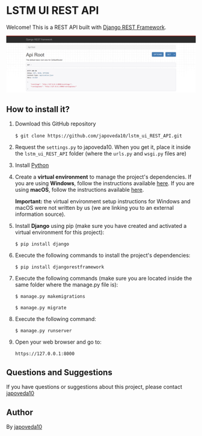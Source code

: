 # LSTM UI REST API

Welcome! This is a REST API built with [Django REST Framework](https://www.django-rest-framework.org).

![Django REST Framework Browsable API](https://raw.githubusercontent.com/japoveda10/lstm_ui_REST_API/master/lstm_ui_REST_API/IMAGE.png)

## How to install it?

1. Download this GitHub repository

   `$ git clone https://github.com/japoveda10/lstm_ui_REST_API.git`

2. Request the `settings.py` to japoveda10. When you get it, place it inside the `lstm_ui_REST_API` folder (where the `urls.py` and `wsgi.py` files are)

3. Install [Python](https://www.python.org/downloads/)

4. Create a **virtual environment** to manage the project's dependencies. If you are using **Windows**, follow the instructions available [here](https://programwithus.com/learn-to-code/Pip-and-virtualenv-on-Windows/). If you are using **macOS**, follow the instructions available [here](https://sourabhbajaj.com/mac-setup/Python/virtualenv.html). 

   **Important:** the virtual environment setup instructions for Windows and macOS were not written by us (we are linking you       to an external information source).

5. Install **Django** using pip (make sure you have created and activated a virtual environment for this project):

   ```
   $ pip install django
   ```

6. Execute the following commands to install the project's dependencies:

   ```
   $ pip install djangorestframework
   ```

7. Execute the following commands (make sure you are located inside the same folder where the manage.py file is):

   ```
   $ manage.py makemigrations
   ```
   
   ```
   $ manage.py migrate
   ```

7. Execute the following command:

   ```
   $ manage.py runserver
   ```

8. Open your web browser and go to:

   ```
   https://127.0.0.1:8000
   ```
   
## Questions and Suggestions

If you have questions or suggestions about this project, please contact [japoveda10](https://github.com/japoveda10)

## Author

By [japoveda10](https://github.com/japoveda10)
